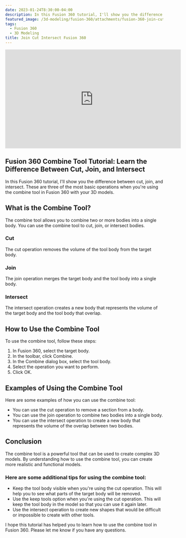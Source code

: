 ```yaml
---
date: 2023-01-24T8:30:00-04:00
description: In this Fusion 360 tutorial, I'll show you the difference between cut, join, and intersect. These are three of the most basic operations when you're using the combine tool in Fusion 360 with your 3D models.
featured_image: /3d-modeling/fusion-360/attachments/fusion-360-join-cut-intersect.jpg
tags:
  - Fusion 360
  - 3D Modeling
title: Join Cut Intersect Fusion 360
---
```


<div class="iframe-16-9-container">
<iframe class="youTubeIframe" width="560" height="315" src="https://www.youtube.com/embed/iLr9d8Gp7Ls?rel=0" title="YouTube video player" frameborder="0" allow="accelerometer; autoplay; clipboard-write; encrypted-media; gyroscope; picture-in-picture; web-share" allowfullscreen></iframe>
</div>

## Fusion 360 Combine Tool Tutorial: Learn the Difference Between Cut, Join, and Intersect

In this Fusion 360 tutorial, I'll show you the difference between cut, join, and intersect. These are three of the most basic operations when you're using the combine tool in Fusion 360 with your 3D models.

## What is the Combine Tool?

The combine tool allows you to combine two or more bodies into a single body. You can use the combine tool to cut, join, or intersect bodies.

### Cut

The cut operation removes the volume of the tool body from the target body.

### Join

The join operation merges the target body and the tool body into a single body.

### Intersect

The intersect operation creates a new body that represents the volume of the target body and the tool body that overlap.

## How to Use the Combine Tool

To use the combine tool, follow these steps:

1. In Fusion 360, select the target body.
2. In the toolbar, click Combine.
3. In the Combine dialog box, select the tool body.
4. Select the operation you want to perform.
5. Click OK.

## Examples of Using the Combine Tool

Here are some examples of how you can use the combine tool:

- You can use the cut operation to remove a section from a body.
- You can use the join operation to combine two bodies into a single body.
- You can use the intersect operation to create a new body that represents the volume of the overlap between two bodies.

## Conclusion

The combine tool is a powerful tool that can be used to create complex 3D models. By understanding how to use the combine tool, you can create more realistic and functional models.

### Here are some additional tips for using the combine tool:

- Keep the tool body visible when you're using the cut operation. This will help you to see what parts of the target body will be removed.
- Use the keep tools option when you're using the cut operation. This will keep the tool body in the model so that you can use it again later.
- Use the intersect operation to create new shapes that would be difficult or impossible to create with other tools.

I hope this tutorial has helped you to learn how to use the combine tool in Fusion 360. Please let me know if you have any questions.
